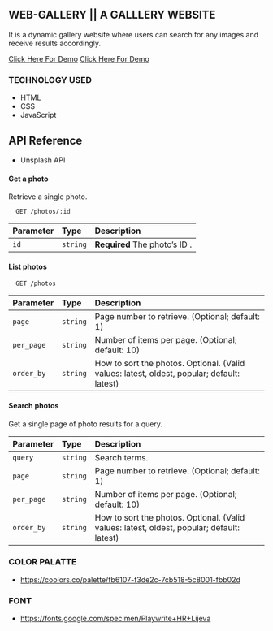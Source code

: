## WEB-GALLERY || A GALLLERY WEBSITE

It is a dynamic gallery website where users can search for any images and receive results accordingly.

[Click Here For Demo](https://gallerygaze.netlify.app/)
[Click Here For Demo](https://subir008.github.io/Web-Gallery/)

### TECHNOLOGY USED
 * HTML
 * CSS
 * JavaScript

## API Reference

 * Unsplash API

#### Get a photo

Retrieve a single photo.

```http
  GET /photos/:id
```

| Parameter | Type     | Description                |
| :-------- | :------- | :------------------------- |
| `id`      | `string` | **Required** The photo’s ID .|

#### List photos

```http
  GET /photos
```

| Parameter | Type     | Description                       |
| :-------- | :------- | :-------------------------------- |
| `page`    | `string` |  Page number to retrieve. (Optional; default: 1) |
|`per_page` | `string` |  Number of items per page. (Optional; default: 10) |
|`order_by`| `string`	| How to sort the photos. Optional. (Valid values: latest, oldest, popular; default: latest)|

#### Search photos
Get a single page of photo results for a query.

| Parameter | Type     | Description                       |
| :-------- | :------- | :-------------------------------- |
|`query	`   | `string` | Search terms.					   |
| `page`    | `string` |  Page number to retrieve. (Optional; default: 1) |
|`per_page` | `string` |  Number of items per page. (Optional; default: 10) |
|`order_by`| `string`	| How to sort the photos. Optional. (Valid values: latest, oldest, popular; default: latest)|


 ### COLOR PALATTE

 * https://coolors.co/palette/fb6107-f3de2c-7cb518-5c8001-fbb02d

 ### FONT 

 * https://fonts.google.com/specimen/Playwrite+HR+Lijeva
